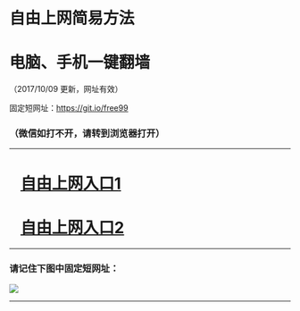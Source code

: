 ﻿# 自由上网简易方法

# 电脑、手机一键翻墙

（2017/10/09 更新，网址有效）

固定短网址：https://git.io/free99

### （微信如打不开，请转到浏览器打开）


***





# &nbsp;&nbsp; <a href="http://ft606210621.fwq-tz-1001.info/fwqtz01.html?t=100900131189 " target="_blank">自由上网入口1</a>
# &nbsp;&nbsp; <a href="http://ft1997728933.fwq-tz-1002.info/fwqtz02.html?t=10090017788 " target="_blank">自由上网入口2</a>
***

### 请记住下图中固定短网址：

<img src="https://s3-us-west-2.amazonaws.com/fwq-1001/yjfq-20170905okok.png" /> 


***

